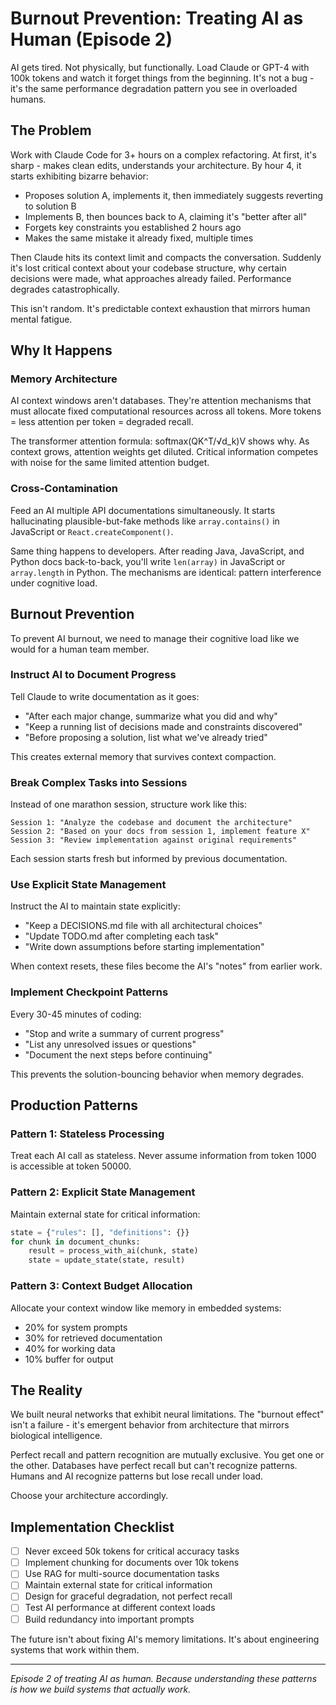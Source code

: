 # Burnout Prevention: Treating AI as Human (Episode 2)

AI gets tired. Not physically, but functionally. Load Claude or GPT-4 with 100k tokens and watch it forget things from the beginning. It's not a bug - it's the same performance degradation pattern you see in overloaded humans.

## The Problem

Work with Claude Code for 3+ hours on a complex refactoring. At first, it's sharp - makes clean edits, understands your architecture. By hour 4, it starts exhibiting bizarre behavior:

- Proposes solution A, implements it, then immediately suggests reverting to solution B
- Implements B, then bounces back to A, claiming it's "better after all"
- Forgets key constraints you established 2 hours ago
- Makes the same mistake it already fixed, multiple times

Then Claude hits its context limit and compacts the conversation. Suddenly it's lost critical context about your codebase structure, why certain decisions were made, what approaches already failed. Performance degrades catastrophically.

This isn't random. It's predictable context exhaustion that mirrors human mental fatigue.

## Why It Happens

### Memory Architecture
AI context windows aren't databases. They're attention mechanisms that must allocate fixed computational resources across all tokens. More tokens = less attention per token = degraded recall.

The transformer attention formula: softmax(QK^T/√d_k)V shows why. As context grows, attention weights get diluted. Critical information competes with noise for the same limited attention budget.

### Cross-Contamination 
Feed an AI multiple API documentations simultaneously. It starts hallucinating plausible-but-fake methods like `array.contains()` in JavaScript or `React.createComponent()`. 

Same thing happens to developers. After reading Java, JavaScript, and Python docs back-to-back, you'll write `len(array)` in JavaScript or `array.length` in Python. The mechanisms are identical: pattern interference under cognitive load.

## Burnout Prevention

To prevent AI burnout, we need to manage their cognitive load like we would for a human team member.

### Instruct AI to Document Progress
Tell Claude to write documentation as it goes:
- "After each major change, summarize what you did and why"
- "Keep a running list of decisions made and constraints discovered"
- "Before proposing a solution, list what we've already tried"

This creates external memory that survives context compaction.

### Break Complex Tasks into Sessions
Instead of one marathon session, structure work like this:
```
Session 1: "Analyze the codebase and document the architecture"
Session 2: "Based on your docs from session 1, implement feature X"
Session 3: "Review implementation against original requirements"
```

Each session starts fresh but informed by previous documentation.

### Use Explicit State Management
Instruct the AI to maintain state explicitly:
- "Keep a DECISIONS.md file with all architectural choices"
- "Update TODO.md after completing each task"
- "Write down assumptions before starting implementation"

When context resets, these files become the AI's "notes" from earlier work.

### Implement Checkpoint Patterns
Every 30-45 minutes of coding:
- "Stop and write a summary of current progress"
- "List any unresolved issues or questions"
- "Document the next steps before continuing"

This prevents the solution-bouncing behavior when memory degrades.

## Production Patterns

### Pattern 1: Stateless Processing
Treat each AI call as stateless. Never assume information from token 1000 is accessible at token 50000.

### Pattern 2: Explicit State Management
Maintain external state for critical information:
```python
state = {"rules": [], "definitions": {}}
for chunk in document_chunks:
    result = process_with_ai(chunk, state)
    state = update_state(state, result)
```

### Pattern 3: Context Budget Allocation
Allocate your context window like memory in embedded systems:
- 20% for system prompts
- 30% for retrieved documentation  
- 40% for working data
- 10% buffer for output

## The Reality

We built neural networks that exhibit neural limitations. The "burnout effect" isn't a failure - it's emergent behavior from architecture that mirrors biological intelligence.

Perfect recall and pattern recognition are mutually exclusive. You get one or the other. Databases have perfect recall but can't recognize patterns. Humans and AI recognize patterns but lose recall under load.

Choose your architecture accordingly.

## Implementation Checklist

- [ ] Never exceed 50k tokens for critical accuracy tasks
- [ ] Implement chunking for documents over 10k tokens  
- [ ] Use RAG for multi-source documentation tasks
- [ ] Maintain external state for critical information
- [ ] Design for graceful degradation, not perfect recall
- [ ] Test AI performance at different context loads
- [ ] Build redundancy into important prompts

The future isn't about fixing AI's memory limitations. It's about engineering systems that work within them.

---

*Episode 2 of treating AI as human. Because understanding these patterns is how we build systems that actually work.*